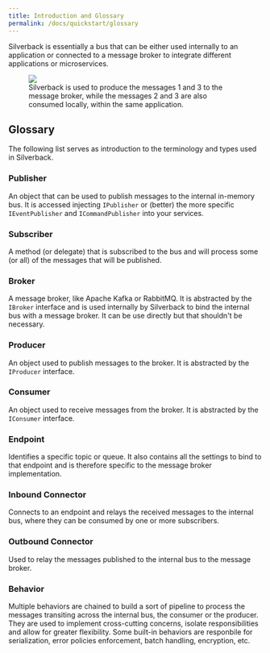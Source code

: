 ```yaml
---
title: Introduction and Glossary
permalink: /docs/quickstart/glossary
---
```


Silverback is essentially a bus that can be either used internally to an application or connected to a message broker to integrate different applications or microservices.

<figure>
	<a href="{{ site.baseurl }}/assets/images/diagrams/overview-detailed.png"><img src="{{ site.baseurl }}/assets/images/diagrams/overview-detailed.png"></a>
    <figcaption>Silverback is used to produce the messages 1 and 3 to the message broker, while the messages 2 and 3 are also consumed locally, within the same application.</figcaption>
</figure>

## Glossary

The following list serves as introduction to the terminology and types used in Silverback.

### Publisher
An object that can be used to publish messages to the internal in-memory bus. It is accessed injecting `IPublisher` or (better) the more specific `IEventPublisher` and `ICommandPublisher` into your services.

### Subscriber
A method (or delegate) that is subscribed to the bus and will process some (or all) of the messages that will be published.

### Broker
A message broker, like Apache Kafka or RabbitMQ. It is abstracted by the `IBroker` interface and is used internally by Silverback to bind the internal bus with a message broker. It can be use directly but that shouldn't be necessary.

### Producer
An object used to publish messages to the broker. It is abstracted by the `IProducer` interface.

### Consumer
An object used to receive messages from the broker. It is abstracted by the `IConsumer` interface.

### Endpoint
Identifies a specific topic or queue. It also contains all the settings to bind to that endpoint and is therefore specific to the message broker implementation.

### Inbound Connector
Connects to an endpoint and relays the received messages to the internal bus, where they can be consumed by one or more subscribers.

### Outbound Connector
Used to relay the messages published to the internal bus to the message broker.

### Behavior
Multiple behaviors are chained to build a sort of pipeline to process the messages transiting across the internal bus, the consumer or the producer. They are used to implement cross-cutting concerns, isolate responsibilities and allow for greater flexibility. Some built-in behaviors are responbile for serialization, error policies enforcement, batch handling, encryption, etc.
